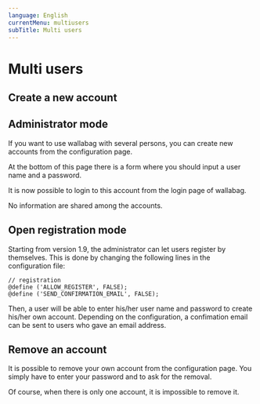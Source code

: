 ```yaml
---
language: English
currentMenu: multiusers
subTitle: Multi users
---
```


# Multi users

## Create a new account

## Administrator mode

If you want to use wallabag with several persons, you can create new accounts from the configuration page.

At the bottom of this page there is a form where you should input a user name and a password.

It is now possible to login to this account from the login page of wallabag.

No information are shared among the accounts.

## Open registration mode

Starting from version 1.9, the administrator can let users register by themselves. This is done by changing the following lines in the configuration file:

    // registration
    @define ('ALLOW_REGISTER', FALSE);
    @define ('SEND_CONFIRMATION_EMAIL', FALSE);

Then, a user will be able to enter his/her user name and password to create his/her own account. Depending on the configuration, a confimation email can be sent to users who gave an email address.

## Remove an account

It is possible to remove your own account from the configuration page. You simply have to enter your password and to ask for the removal.

Of course, when there is only one account, it is impossible to remove it.
